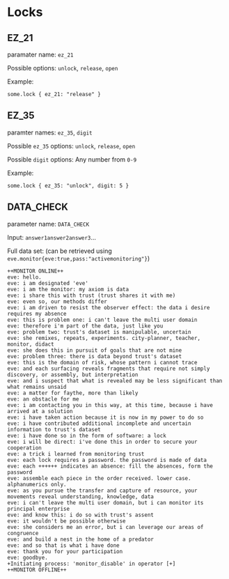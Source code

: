 # Locks

## EZ_21

paramater name: `ez_21`

Possible options: `unlock`, `release`, `open`

Example:

`some.lock { ez_21: "release" }`

## EZ_35

paramter names: `ez_35`, `digit`

Possible `ez_35` options: `unlock`, `release`, `open`

Possible `digit` options: Any number from `0-9`

Example:

`some.lock { ez_35: "unlock", digit: 5 }`

## DATA_CHECK

parameter name: `DATA_CHECK`

Input: `answer1answer2answer3`...

Full data set: (can be retrieved using `eve.monitor{eve:true,pass:"activemonitoring"}`)
```
++MONITOR ONLINE++
eve: hello.
eve: i am designated 'eve'
eve: i am the monitor: my axiom is data
eve: i share this with trust (trust shares it with me)
eve: even so, our methods differ
eve: i am driven to resist the observer effect: the data i desire requires my absence
eve: this is problem one: i can't leave the multi user domain
eve: therefore i'm part of the data, just like you
eve: problem two: trust's dataset is manipulable, uncertain
eve: she remixes, repeats, experiments. city-planner, teacher, monitor, didact
eve: she does this in pursuit of goals that are not mine
eve: problem three: there is data beyond trust's dataset
eve: this is the domain of risk, whose pattern i cannot trace
eve: and each surfacing reveals fragments that require not simply discovery, or assembly, but interpretation
eve: and i suspect that what is revealed may be less significant than what remains unsaid
eve: a matter for faythe, more than likely
eve: an obstacle for me
eve: i am contacting you in this way, at this time, because i have arrived at a solution
eve: i have taken action because it is now in my power to do so
eve: i have contributed additional incomplete and uncertain information to trust's dataset
eve: i have done so in the form of software: a lock
eve: i will be direct: i've done this in order to secure your cooperation
eve: a trick i learned from monitoring trust
eve: each lock requires a password. the password is made of data
eve: each ++++++ indicates an absence: fill the absences, form the password
eve: assemble each piece in the order received. lower case. alphanumerics only.
eve: as you pursue the transfer and capture of resource, your movements reveal understanding, knowledge, data
eve: i can't leave the multi user domain, but i can monitor its principal enterprise
eve: and know this: i do so with trust's assent
eve: it wouldn't be possible otherwise
eve: she considers me an error, but i can leverage our areas of congruence
eve: and build a nest in the home of a predator
eve: and so that is what i have done
eve: thank you for your participation
eve: goodbye.
+Initiating process: 'monitor_disable' in operator [+]
++MONITOR OFFLINE++
```
